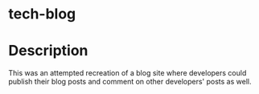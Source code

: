 # tech-blog

# Description
This was an attempted recreation of a blog site where developers could publish their blog posts and comment on other developers' posts as well. 